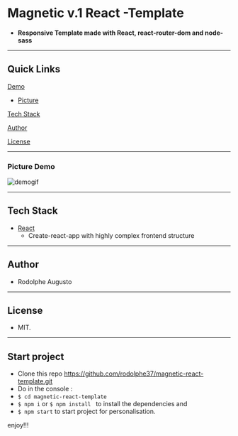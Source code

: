 # Magnetic v.1 React -Template

- **Responsive Template made with React, react-router-dom and node-sass**

---

## Quick Links

[Demo](#demo)


- [Picture](#picture-demo)

[Tech Stack](#tech-stack)

[Author](#author)

[License](#license)

---

### Picture Demo

![demogif](demo2.gif)

---

## Tech Stack

- [React](https://github.com/facebook/react)
  - Create-react-app with highly complex frontend structure
---


## Author

- Rodolphe Augusto

---

## License

- MIT.

---

## Start project
- Clone this repo https://github.com/rodolphe37/magnetic-react-template.git
- Do in the console :
-    ```$ cd magnetic-react-template```
-    ```$ npm i``` or ```$ npm install ```
to install the dependencies and
-    ```$ npm start```
to start project for personalisation.

enjoy!!!
